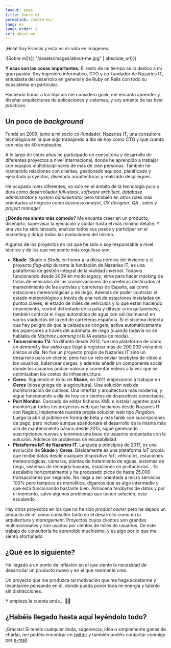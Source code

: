 ```yaml
---
layout: page
title: Sobre mí
permalink: /sobre-mi/
lang: es
lang\_order: 1
ref: about-me
---
```


¡Hola! Soy Francis y esta es mi vida en imágenes:

![Sobre mí]({{ "/assets/images/about-me.jpg" | absolute_url}})

**Y esas son las cosas importantes.** El resto de mi tiempo se lo dedico a mi gran pasión. Soy ingeniero informático, CTO y co-fundador de Nazaríes IT, entusiasta del desarrollo en general y de Ruby on Rails con todo su ecosistema en particular.

Haciendo honor a los tópicos me considero _geek_, me encanta aprender y diseñar arquitecturas de aplicaciones y sistemas, y soy amante de las _best practices_.

## Un poco de _background_

Fundé en 2009, junto a mi socio co-fundador, Nazaríes IT, una consultora tecnológica  en la que sigo trabajando a día de hoy como CTO y que cuenta con más de 40 empleados.

A lo largo de estos años he participado en consultoría y desarrollo de diferentes proyectos a nivel internacional, donde he aprendido a trabajar con equipos multidisciplinares de más de cien personas. También he mantenido relaciones con clientes, gestionado equipos, planificado y ejecutado proyectos, diseñado arquitecturas y realizado despliegues.

He ocupado roles diferentes, no solo en el ámbito de la tecnología pura y dura como desarrollador _full-stack_, _software architect_, _database administrator_ y _system administrator_  pero también en otros roles más orientados al negocio como _business analyst_, _UX designer_, _QA_ , _sales_ y _project manager_.

**¿Dónde me siento más cómodo?** Me encanta creer en un producto, diseñarlo, supervisar la ejecución y cuidar hasta el más mínimo detalle. Y una vez ha sido lanzado, analizar todos sus pasos y participar en el marketing y dirigir todas las evoluciones del mismo.

Algunos de los proyectos en los que he sido o soy responsable a nivel técnico y de los que me siento más orgulloso son:
- **Skade**. Skade o _Skaði_, en honor a la diosa nórdica del invierno y el proyecto _flag-ship_ durante la fundación de Nazaríes IT, es una plataforma de gestión integral de la vialidad invernal. Todavía funcionando desde 2009 en modo _legacy_, sirve para hacer _tracking_ de flotas de vehículos de las conservaciones de carreteras destinados al mantenimiento de las autovías y carreteras de España, así como estaciones meteorológicas y de riego. Además de poder controlar el estado meteorológico a través de una red de estaciones instaladas en puntos claves, el estado de miles de vehículos y lo que están haciendo (movimiento, control del estado de la pala y difusor si es quitanieves), también controla el riego automático de agua con sal (salmuera) en varios viaductos de la red de carreteras española. Si el sistema detecta que hay peligro de que la calzada se congele, activa automáticamente los aspersores a través del autómata de riego (cuando todavía no se hablaba de _Machine Learning_ ni la _IA_ estaba de moda).
- **Tercermilenio TV.** Ya difunto desde 2013, fue una plataforma de  _video on demand_  y _live video_ que llegó a registrar más de 200.000 visitantes únicos al día.  No fue un proyecto propio de Nazaríes IT sino un desarrollo para un cliente, pero fue un reto enviar terabytes de vídeo a los usuarios, balancear cargas, y además añadir un componente social donde los usuarios podían valorar y comentar vídeos a la vez que se optimizaban los costes de infraestructura.
- **Ceres**. Siguiendo el éxito de **Skade**, en 2011 empezamos a trabajar en **Ceres** (diosa griega de la agricultura). Una solución web de monitorización de cultivos. Una interfaz y arquitectura más moderna, y sigue funcionando a día de hoy con cientos de dispositivos conectados.
- **Port Monitor**. Cansado de editar ficheros XML e instalar agentes para monitorizar todos los proyectos web que hacíamos desde Nazaríes IT con Nagios, implementé nuestra propia solución web tipo _Pingdom_. Luego la abrí al público en forma de beta y más tarde con suscripciones de pago, pero incluso aunque abandonara el desarrollo de la misma más allá de mantenimiento básico desde 2015, sigue generando suscripciones nuevas y tenemos una base de usuarios encantada con la solución. Adolece de problemas de escalabilidad.
- **Plataforma IoT de Nazaríes IT**. Lanzada a principios de 2017, es una evolución de **Skade** y **Ceres**.  Básicamente es una plataforma _IoT_  propia, que recibe datos desde cualquier dispositivo _IoT_: vehículos, estaciones meteorológicas, cámaras, plantas de tratamiento de aguas, sistemas de riego, sistemas de recogida basuras, estaciones en picifactorías... Es escalable horizontalmente y ha procesado picos de hasta 25.000 transacciones por segundo. No llega a ser orientada a micro servicios 100% pero tampoco es monolítica, digamos que es algo intermedio y que está funcionando bastante bien. Almacena _terabytes_ de datos y por el momento, salvo algunos problemas que tienen solución, está escalando.

Hay otros proyectos en los que no he sido _product owner_ pero he dejado un pedacito de mi como consultor tanto en el desarrollo como en la arquitectura y _management_. Proyectos cuyos clientes son grandes multinacionales y son usados por cientos de miles de usuarios. De este trabajo de consultoría he aprendido muchísimo, y es algo por lo que me siento afortunado.

## ¿Qué es lo siguiente?

He llegado a un punto de inflexión en el que siento la necesidad de desarrollar un producto nuevo  y en el que realmente creo.

Un proyecto que me produzca tal  motivación que me haga acostarme y levantarme pensando en él, donde pueda poner toda mi energía y talento sin distracciones.

Y empieza la cuenta atrás... 🚀😉

## ¿Habéis llegado hasta aquí leyéndolo todo?

¡Gracias! Si tenéis cualquier duda, sugerencia, idea o simplemente ganas de charlar, me podéis encontrar en [twitter][1] y también podéis contactar conmigo por [e-mail][2].

[1]:	https://twitter.com/fjyaniez "@fjyaniez"
[2]:	mailto:hi@yanez.io "e-mail"
